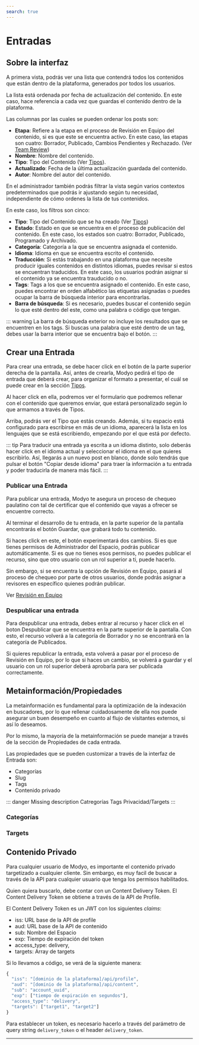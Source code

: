 ```yaml
---
search: true
---
```


# Entradas

## Sobre la interfaz

A primera vista, podrás ver una lista que contendrá todos los contenidos que están dentro de la plataforma, generados por todos los usuarios.

La lista está ordenada por fecha de actualización del contenido. En este caso, hace referencia a cada vez que guardas el contenido dentro de la plataforma.

Las columnas por las cuales se pueden ordenar los posts son:

- **Etapa**: Refiere a la etapa en el proceso de Revisión en Equipo del contenido, si es que este se encuentra activo. En este caso, las etapas son cuatro: Borrador, Publicado, Cambios Pendientes y Rechazado. (Ver [Team Review](/guides/platform/team-review.html))
- **Nombre**: Nombre del contenido.
- **Tipo**: Tipo del Contenido (Ver [Tipos](/guides/content/types.html)).
- **Actualizado**: Fecha de la última actualización guardada del contenido.
- **Autor**: Nombre del autor del contenido.

En el administrador también podrás filtrar la vista según varios contextos predeterminados que podrás ir ajustando según tu necesidad, independiente de cómo ordenes la lista de tus contenidos.

En este caso, los filtros son cinco:

- **Tipo**: Tipo del Contenido que se ha creado (Ver [Tipos](/guides/content/types.html))
- **Estado**: Estado en que se encuentra en el proceso de publicación del contenido. En este caso, los estados son cuatro: Borrador, Publicado, Programado y Archivado.
- **Categoría**: Categoría a la que se encuentra asignada el contenido.
- **Idioma**: Idioma en que se encuentra escrito el contenido.
- **Traducción**: Si estás trabajando en una plataforma que necesite producir iguales contenidos en distintos idiomas, puedes revisar si estos se encuentran  traducidos. En este caso, los usuarios podrán asignar si el contenido ya se encuentra trauducido o no.
- **Tags**: Tags a los que se encuentra asignado el contenido. En este caso, puedes encontrar en orden alfabético las etiquetas asignadas o puedes ocupar la barra de búsqueda interior para encontrarlas.
- **Barra de búsqueda**: Si es necesario, puedes buscar el contenido según lo que esté dentro del este, como una palabra o código que tengan.

::: warning
La barra de búsqueda exterior no incluye los resultados que se encuentren en los tags. Si buscas una palabra que esté dentro de un tag, debes usar la barra interior que se encuentra bajo el botón. 
:::

## Crear una Entrada

Para crear una entrada, se debe hacer click en el botón de la parte superior derecha de la pantalla. Así, antes de crearla, Modyo pedirá el tipo de entrada que deberá crear, para organizar el formato a presentar, el cuál se puede crear en la sección [Tipos](/guides/content/types.html).

Al hacer click en ella, podremos ver el formulario que podremos rellenar con el contenido que queremos enviar, que estará personalizado según lo que armamos a través de Tipos.

Arriba, podrás ver el Tipo que estás creando. Además, si tu espacio está configurado para escribirse en más de un idioma, aparecerá la lista en los lenguajes que se está escribiendo, empezando por el que está por defecto.


::: tip
Para traducir una entrada ya escrita a un idioma distinto, solo deberás hacer click en el idioma actual y seleccionar el idioma en el que quieres escribirlo. Así, llegarás a un nuevo post en blanco, donde solo tendrás que pulsar el botón "Copiar desde idioma" para traer la información a tu entrada y poder traducirla de manera más fácil.
:::

### Publicar una Entrada

Para publicar una entrada, Modyo te asegura un proceso de chequeo paulatino con tal de certificar que el contenido que vayas a ofrecer se encuentre correcto.

Al terminar el desarrollo de tu entrada, en la parte superior de la pantalla encontrarás el botón Guardar, que grabará todo tu contenido. 

Si haces click en este, el botón experimentará dos cambios. Si es que tienes permisos de Administrador del Espacio, podrás publicar automáticamente. Si es que no tienes esos permisos, no puedes publicar el recurso, sino que otro usuario con un rol superior a ti, puede hacerlo.

Sin embargo, si se encuentra la opción de Revisión en Equipo, pasará al proceso de chequeo por parte de otros usuarios, donde podrás asignar a revisores en específico quienes podrán publicar. 

Ver [Revisión en Equipo](/guides/platform/team-review.html)


### Despublicar una entrada

Para despublicar una entrada, debes entrar al recurso y hacer click en el boton Despublicar que se encuentra en la parte superior de la pantalla. Con esto, el recurso volverá a la categoría de Borrador y no se encontrará en la categoría de Publicados.

Si quieres republicar la entrada, esta volverá a pasar por el proceso de Revisión en Equipo, por lo que si haces un cambio, se volverá a guardar y el usuario con un rol superior deberá aprobarla para ser publicada correctamente.

## Metainformación/Propiedades

La metainformación es fundamental para la optimización de la indexación en buscadores, por lo que rellenar cuidadosamente de ella nos puede asegurar un buen desempeño en cuanto al flujo de visitantes externos, si así lo deseamos.

Por lo mismo, la mayoría de la metainformación se puede manejar a través de la sección de Propiedades de cada entrada.

Las propiedades que se pueden customizar a través de la interfaz de Entrada son:

- Categorías
- Slug
- Tags
- Contenido privado





::: danger
Missing description
Catregorías
Tags
Privacidad/Targets
:::

### Categorías

### Targets



## Contenido Privado

Para cualquier usuario de Modyo, es importante el contenido privado targetizado a cualquier cliente. Sin embargo, es muy facil de buscar a través de la API para cualquier usuario que tenga los permisos habilitados.

Quien quiera buscarlo, debe contar con un Content Delivery Token. El Content Delivery Token se obtiene a través de la API de Profile.

El Content Delivery Token es un JWT con los siguientes _claims_:

- iss: URL base de la API de profile
- aud: URL base de la API de contenido
- sub: Nombre del Espacio
- exp: Tiempo de expiración del token
- access_type: delivery,
- targets: Array de targets

Si lo llevamos a código, se verá de la siguiente manera:

```javascript
{
  "iss": "[dominio de la plataforma]/api/profile",
  "aud": "[dominio de la plataforma]/api/content",
  "sub": "account_uuid",
  "exp": ["tiempo de expiración en segundos"],
  "access_type": "delivery",
  "targets": ["target1", "target2"]
}

```

Para establecer un token, es necesario hacerlo a través del parámetro de query string ```delivery_token``` o el header ```delivery_token```.

----

